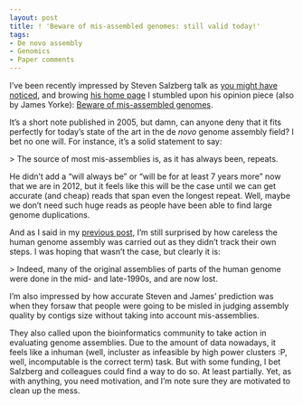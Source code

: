 ```yaml
---
layout: post
title: ! 'Beware of mis-assembled genomes: still valid today!'
tags:
- De novo assembly
- Genomics
- Paper comments
---
```

<p>I&#8217;ve been recently impressed by Steven Salzberg talk as <a href="http://fellgernon.tumblr.com/post/16468048496/extensive-comments-and-review-about-the-recent-bake-off#.TyAz0OPOzIw">you might have noticed</a>, and browing <a href="http://bioinformatics.igm.jhmi.edu/salzberg/">his home page</a> I stumbled upon his opinion piece (also by James Yorke): <a href="http://cbcb.umd.edu/papers/Mis-assembledGenomesReprint.pdf">Beware of mis-assembled genomes</a>.</p>
<p>It&#8217;s a short note published in 2005, but damn, can anyone deny that it fits perfectly for today&#8217;s state of the art in the de <em>novo</em> genome assembly field? I bet no one will. For instance, it&#8217;s a solid statement to say:</p>
> The source of most mis-assemblies is, as it has always been, repeats.
<p>He didn&#8217;t add a &#8220;will always be&#8221; or &#8220;will be for at least 7 years more&#8221; now that we are in 2012, but it feels like this will be the case until we can get accurate (and cheap) reads that span even the longest repeat. Well, maybe we don&#8217;t need such huge reads as people have been able to find large genome duplications. </p>
<p>And as I said in my <a href="http://fellgernon.tumblr.com/post/16468048496/extensive-comments-and-review-about-the-recent-bake-off#.TyAz0OPOzIw">previous post</a>, I&#8217;m still surprised by how careless the human genome assembly was carried out as they didn&#8217;t track their own steps. I was hoping that wasn&#8217;t the case, but clearly it is:</p>
> Indeed, many of the original assemblies of parts of the human genome were done in the mid- and late-1990s, and are now lost.

<p>I&#8217;m also impressed by how accurate Steven and James&#8217; prediction was when they forsaw that people were going to be misled in judging assembly quality by contigs size without taking into account mis-assemblies. </p>
<p>They also called upon the bioinformatics community to take action in evaluating genome assemblies. Due to the amount of data nowadays, it feels like a inhuman (well, incluster as infeasible by high power clusters :P, well, incomputable is the correct term) task. But with some funding, I bet Salzberg and colleagues could find a way to do so. At least partially. Yet, as with anything, you need motivation, and I&#8217;m note sure they are motivated to clean up the mess. </p>
